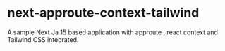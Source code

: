 # next-approute-context-tailwind
A sample Next Ja 15 based application with approute , react context and Tailwind CSS integrated.
